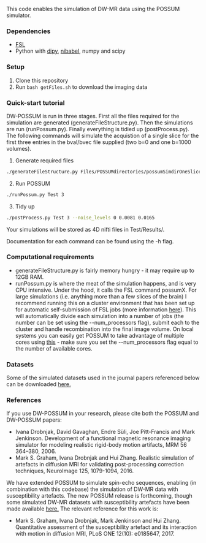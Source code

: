 This code enables the simulation of DW-MR data using the POSSUM simulator.

### Dependencies
* [FSL](https://fsl.fmrib.ox.ac.uk/fsl/fslwiki/FslInstallation)
* Python with [dipy](http://nipy.org/dipy/), [nibabel](http://nipy.org/nibabel/), numpy and scipy

### Setup
1. Clone this repository 
2. Run `bash getFiles.sh` to download the imaging data


### Quick-start tutorial
DW-POSSUM is run in three stages. First all the files required for the simulation are generated (generateFileStructure.py). Then the simulations are run (runPossum.py). Finally everything is tidied up (postProcess.py). The following commands will simulate the acquistion of a single slice for the first three entries in the bval/bvec file supplied (two b=0 and one b=1000 volumes).

1. Generate required files 
```bash
./generateFileStructure.py Files/POSSUMdirectories/possumSimdirOneSlice/ Test/ Files/Bvalsbvecs/bvalsfmrib Files/Bvalsbvecs/bvecsfmrib --num_images 3
```

2. Run POSSUM
```bash
./runPossum.py Test 3
```

3. Tidy up
```bash
./postProcess.py Test 3 --noise_levels 0 0.0081 0.0165
```
Your simulations will be stored as 4D nifti files in Test/Results/. 

Documentation for each command can be found using the -h flag. 

### Computational requirements

* generateFileStructure.py is fairly memory hungry - it may require up to 12GB RAM. 
* runPossum.py is where the meat of the simulation happens, and is very CPU intensive. Under the hood, it calls the FSL command possumX. For large simulations (i.e. anything more than a few slices of the brain) I recommend running this on a cluster environment that has been set up for automatic self-submission of FSL jobs (more information [here](https://fsl.fmrib.ox.ac.uk/fsl/fslwiki/SGE%20submission%20FAQ)). This will automatically divide each simulation into a number of jobs (the number can be set using the --num_processors flag), submit each to the cluster and handle recombination into the final image volume. On local systems you can easily get POSSUM to take advantage of multiple cores using [this](https://github.com/neurolabusc/fsl_sub) - make sure you set the --num_processors flag equal to the number of available cores.

### Datasets

Some of the simulated datasets used in the journal papers referenced below can be downloaded [here.](https://www.nitrc.org/projects/diffusionsim/)

### References

If you use DW-POSSUM in your research, please cite both the POSSUM and DW-POSSUM papers:

- Ivana Drobnjak, David Gavaghan, Endre Süli, Joe Pitt-Francis and Mark Jenkinson. Development of a functional magnetic resonance imaging simulator for modeling realistic rigid-body motion artifacts, MRM 56 364–380, 2006.
- Mark S. Graham, Ivana Drobnjak and Hui Zhang. Realistic simulation of artefacts in diffusion MRI for validating post-processing correction techniques, NeuroImage 125, 1079-1094, 2016.

We have extended POSSUM to simulate spin-echo sequences, enabling (in combination with this codebase) the simulation of DW-MR data with susceptibility artefacts. The new POSSUM release is forthcoming, though some simulated DW-MR datasets with susceptibility artefacts have been made available [here.](https://www.nitrc.org/projects/diffusionsim/) The relevant reference for this work is:

- Mark S. Graham, Ivana Drobnjak, Mark Jenkinson and Hui Zhang. Quantitative assessment of the susceptibility artefact and its interaction with motion in diffusion MRI, PLoS ONE 12(10): e0185647, 2017.


